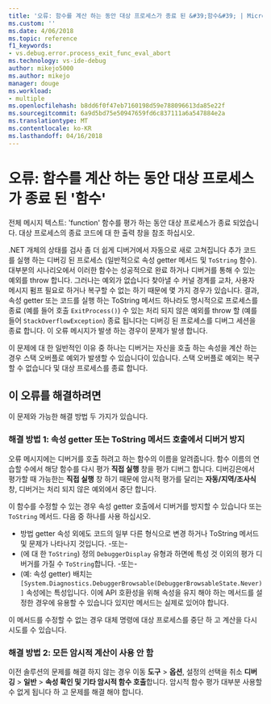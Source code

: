 ```yaml
---
title: '오류: 함수를 계산 하는 동안 대상 프로세스가 종료 된 &#39;함수&#39; | Microsoft Docs'
ms.custom: ''
ms.date: 4/06/2018
ms.topic: reference
f1_keywords:
- vs.debug.error.process_exit_func_eval_abort
ms.technology: vs-ide-debug
author: mikejo5000
ms.author: mikejo
manager: douge
ms.workload:
- multiple
ms.openlocfilehash: b8dd6f0f47eb7160198d59e788096613da85e22f
ms.sourcegitcommit: 6a9d5bd75e50947659fd6c837111a6a547884e2a
ms.translationtype: MT
ms.contentlocale: ko-KR
ms.lasthandoff: 04/16/2018
---
```

# <a name="error-the-target-process-exited-while-evaluating-the-function-39function39"></a>오류: 함수를 계산 하는 동안 대상 프로세스가 종료 된 &#39;함수&#39;

전체 메시지 텍스트: 'function' 함수를 평가 하는 동안 대상 프로세스가 종료 되었습니다. 대상 프로세스의 종료 코드에 대 한 출력 창을 참조 하십시오.

.NET 개체의 상태를 검사 좀 더 쉽게 디버거에서 자동으로 새로 고쳐집니다 추가 코드를 실행 하는 디버깅 된 프로세스 (일반적으로 속성 getter 메서드 및 `ToString` 함수). 대부분의 시나리오에서 이러한 함수는 성공적으로 완료 하거나 디버거를 통해 수 있는 예외를 throw 합니다. 그러나는 예외가 없습니다 찾아낼 수 커널 경계를 교차, 사용자 메시지 펌프 필요로 하거나 복구할 수 없는 하기 때문에 몇 가지 경우가 있습니다. 결과, 속성 getter 또는 코드를 실행 하는 ToString 메서드 하나라도 명시적으로 프로세스를 종료 (예를 들어 호출 `ExitProcess()`) 수 있는 처리 되지 않은 예외를 throw 할 (예를 들어 `StackOverflowException`) 종료 됩니다는 디버깅 된 프로세스를 디버그 세션을 종료 합니다. 이 오류 메시지가 발생 하는 경우이 문제가 발생 합니다.
 
이 문제에 대 한 일반적인 이유 중 하나는 디버거는 자신을 호출 하는 속성을 계산 하는 경우 스택 오버플로 예외가 발생할 수 있습니다이 있습니다. 스택 오버플로 예외는 복구할 수 없습니다 및 대상 프로세스를 종료 합니다.
 
## <a name="to-correct-this-error"></a>이 오류를 해결하려면
 
이 문제와 가능한 해결 방법 두 가지가 있습니다.
 
### <a name="solution-1-prevent-the-debugger-from-calling-the-getter-property-or-tostring-method"></a>해결 방법 1: 속성 getter 또는 ToString 메서드 호출에서 디버거 방지 

오류 메시지에는 디버거를 호출 하려고 하는 함수의 이름을 알려줍니다. 함수 이름의 연습할 수에서 해당 함수를 다시 평가 **직접 실행** 창을 평가 디버그 합니다. 디버깅은에서 평가할 때 가능한는 **직접 실행** 창 하기 때문에 암시적 평가를 달리는 **자동/지역/조사식** 창, 디버거는 처리 되지 않은 예외에서 중단 합니다.

이 함수를 수정할 수 있는 경우 속성 getter 호출에서 디버거를 방지할 수 있습니다 또는 `ToString` 메서드. 다음 중 하나를 사용 하십시오.
 
* 방법 getter 속성 외에도 코드의 일부 다른 형식으로 변경 하거나 ToString 메서드 및 문제가 나타나지 것입니다.
    -또는-
* (에 대 한 `ToString`) 정의 `DebuggerDisplay` 유형과 하면에 특성 것 이외의 평가 디버거를 가질 수 `ToString`합니다.
    -또는-
* (예: 속성 getter) 배치는 `[System.Diagnostics.DebuggerBrowsable(DebuggerBrowsableState.Never)]` 속성에는 특성입니다. 이에 API 호환성을 위해 속성을 유지 해야 하는 메서드를 설정한 경우에 유용할 수 있습니다 있지만 메서드는 실제로 있어야 합니다.

이 메서드를 수정할 수 없는 경우 대체 명령에 대상 프로세스를 중단 하 고 계산을 다시 시도를 수 있습니다.
 
### <a name="solution-2-disable-all-implicit-evaluation"></a>해결 방법 2: 모든 암시적 계산이 사용 안 함
 
이전 솔루션의 문제를 해결 하지 않는 경우 이동 **도구** > **옵션**, 설정의 선택을 취소 **디버깅**  >   **일반** > **속성 확인 및 기타 암시적 함수 호출**합니다. 암시적 함수 평가 대부분 사용할 수 없게 됩니다 하 고 문제를 해결 해야 합니다.



  
